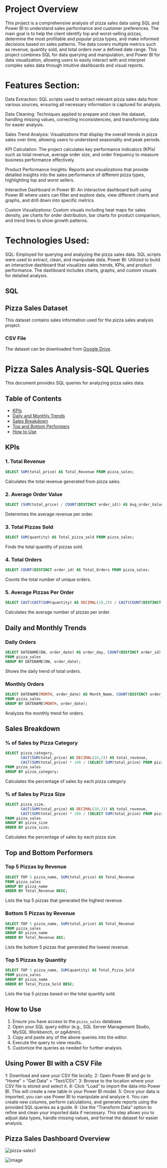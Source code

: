 # Project Overview
This project is a comprehensive analysis of pizza sales data using SQL and Power BI to understand sales performance and customer preferences. The main goal is to help the client identify top and worst-selling pizzas, determine the most profitable and popular pizza types, and make informed decisions based on sales patterns. The data covers multiple metrics such as revenue, quantity sold, and total orders over a defined date range. This project combines SQL for data querying and manipulation, and Power BI for data visualization, allowing users to easily interact with and interpret complex sales data through intuitive dashboards and visual reports.

# Features Section:
Data Extraction: SQL scripts used to extract relevant pizza sales data from various sources, ensuring all necessary information is captured for analysis.

Data Cleaning: Techniques applied to prepare and clean the dataset, handling missing values, correcting inconsistencies, and transforming data for easier analysis.

Sales Trend Analysis: Visualizations that display the overall trends in pizza sales over time, allowing users to understand seasonality and peak periods.

KPI Calculation: The project calculates key performance indicators (KPIs) such as total revenue, average order size, and order frequency to measure business performance effectively.

Product Performance Insights: Reports and visualizations that provide detailed insights into the sales performance of different pizza types, highlighting top and worst sellers.

Interactive Dashboard in Power BI: An interactive dashboard built using Power BI where users can filter and explore data, view different charts and graphs, and drill down into specific metrics.

Custom Visualizations: Custom visuals including heat maps for sales density, pie charts for order distribution, bar charts for product comparison, and trend lines to show growth patterns.

# Technologies Used:
SQL: Employed for querying and analyzing the pizza sales data. SQL scripts were used to extract, clean, and manipulate data.
Power BI: Utilized to build an interactive dashboard that visualizes sales trends, KPIs, and product performance. The dashboard includes charts, graphs, and custom visuals for detailed analysis.
## SQL
## Pizza Sales Dataset

This dataset contains sales information used for the pizza sales analysis project.
### CSV File
The dataset can be downloaded from [Google Drive](https://drive.google.com/file/d/1yPYIApqIW3L9oYdwdFU-TRVxJudUTa4D/view?usp=sharing).

# Pizza Sales Analysis-SQL Queries

This document provides SQL queries for analyzing pizza sales data.

## Table of Contents
- [KPIs](#kpis)
- [Daily and Monthly Trends](#daily-and-monthly-trends)
- [Sales Breakdown](#sales-breakdown)
- [Top and Bottom Performers](#top-and-bottom-performers)
- [How to Use](#how-to-use)

## KPIs

### 1. Total Revenue
```sql
SELECT SUM(total_price) AS Total_Revenue FROM pizza_sales;
```
Calculates the total revenue generated from pizza sales.

### 2. Average Order Value
```sql
SELECT (SUM(total_price) / COUNT(DISTINCT order_id)) AS Avg_order_Value FROM pizza_sales;
```
Determines the average revenue per order.

### 3. Total Pizzas Sold
```sql
SELECT SUM(quantity) AS Total_pizza_sold FROM pizza_sales;
```
Finds the total quantity of pizzas sold.

### 4. Total Orders
```sql
SELECT COUNT(DISTINCT order_id) AS Total_Orders FROM pizza_sales;
```
Counts the total number of unique orders.

### 5. Average Pizzas Per Order
```sql
SELECT CAST(CAST(SUM(quantity) AS DECIMAL(10,2)) / CAST(COUNT(DISTINCT order_id) AS DECIMAL(10,2)) AS DECIMAL(10,2)) AS Avg_Pizzas_per_order FROM pizza_sales;
```
Calculates the average number of pizzas per order.

## Daily and Monthly Trends

### Daily Orders
```sql
SELECT DATENAME(DW, order_date) AS order_day, COUNT(DISTINCT order_id) AS total_orders 
FROM pizza_sales 
GROUP BY DATENAME(DW, order_date);
```
Shows the daily trend of total orders.

### Monthly Orders
```sql
SELECT DATENAME(MONTH, order_date) AS Month_Name, COUNT(DISTINCT order_id) AS Total_Orders 
FROM pizza_sales 
GROUP BY DATENAME(MONTH, order_date);
```
Analyzes the monthly trend for orders.

## Sales Breakdown

### % of Sales by Pizza Category
```sql
SELECT pizza_category, 
       CAST(SUM(total_price) AS DECIMAL(10,2)) AS total_revenue, 
       CAST(SUM(total_price) * 100 / (SELECT SUM(total_price) FROM pizza_sales) AS DECIMAL(10,2)) AS PCT 
FROM pizza_sales 
GROUP BY pizza_category;
```
Calculates the percentage of sales by each pizza category.

### % of Sales by Pizza Size
```sql
SELECT pizza_size, 
       CAST(SUM(total_price) AS DECIMAL(10,2)) AS total_revenue, 
       CAST(SUM(total_price) * 100 / (SELECT SUM(total_price) FROM pizza_sales) AS DECIMAL(10,2)) AS PCT 
FROM pizza_sales 
GROUP BY pizza_size 
ORDER BY pizza_size;
```
Calculates the percentage of sales by each pizza size.

## Top and Bottom Performers

### Top 5 Pizzas by Revenue
```sql
SELECT TOP 5 pizza_name, SUM(total_price) AS Total_Revenue 
FROM pizza_sales 
GROUP BY pizza_name 
ORDER BY Total_Revenue DESC;
```
Lists the top 5 pizzas that generated the highest revenue.

### Bottom 5 Pizzas by Revenue
```sql
SELECT TOP 5 pizza_name, SUM(total_price) AS Total_Revenue 
FROM pizza_sales 
GROUP BY pizza_name 
ORDER BY Total_Revenue ASC;
```
Lists the bottom 5 pizzas that generated the lowest revenue.

### Top 5 Pizzas by Quantity
```sql
SELECT TOP 5 pizza_name, SUM(quantity) AS Total_Pizza_Sold 
FROM pizza_sales 
GROUP BY pizza_name 
ORDER BY Total_Pizza_Sold DESC;
```
Lists the top 5 pizzas based on the total quantity sold.

## How to Use

1. Ensure you have access to the `pizza_sales` database.
2. Open your SQL query editor (e.g., SQL Server Management Studio, MySQL Workbench, or pgAdmin).
3. Copy and paste any of the above queries into the editor.
4. Execute the query to view results.
5. Customize the queries as needed for further analysis.

## Using Power BI with a CSV File
1: Download and save your CSV file locally.
2: Open Power BI and go to “Home” > “Get Data” > “Text/CSV”.
3: Browse to the location where your CSV file is stored and select it.
4: Click “Load” to import the data into Power BI. This will create a new table in your Power BI model.
5: Once your data is imported, you can use Power BI to manipulate and analyze it. You can create new columns, perform calculations, and generate reports using the provided SQL queries as a guide.
6: Use the “Transform Data” option to refine and clean your imported data if necessary. This step allows you to adjust data types, handle missing values, and format the dataset for easier analysis.
## Pizza Sales Dashboard Overview

![pizza-sales1](https://github.com/user-attachments/assets/2ceff51c-d1c3-4ccb-b7f6-038a016ee76e)

![image](https://github.com/user-attachments/assets/714ba300-ecaf-408c-8367-bb038ed66faf)


















